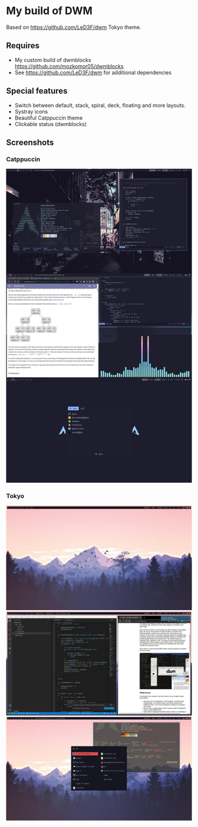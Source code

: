 # My build of DWM
Based on https://github.com/LeD3F/dwm Tokyo theme.

## Requires
- My custom build of dwmblocks https://github.com/mozkomor05/dwmblocks
- See https://github.com/LeD3F/dwm for additional dependencies

## Special features
- Switch between default, stack, spiral, deck, floating and more layouts.
- Systray icons
- Beautiful Catppuccin theme
- Clickable status (dwmblocks)

## Screenshots
### Catppuccin
![Catppuccin](./screens/catppuccin.jpg)

### Tokyo
![Screenshot 1](./screens/2021-11-20_15-27.jpg)
![Screenshot 2](./screens/2021-11-20_15-28.jpg)
![Screenshot 3](./screens/2021-11-20_15-31.jpg)
